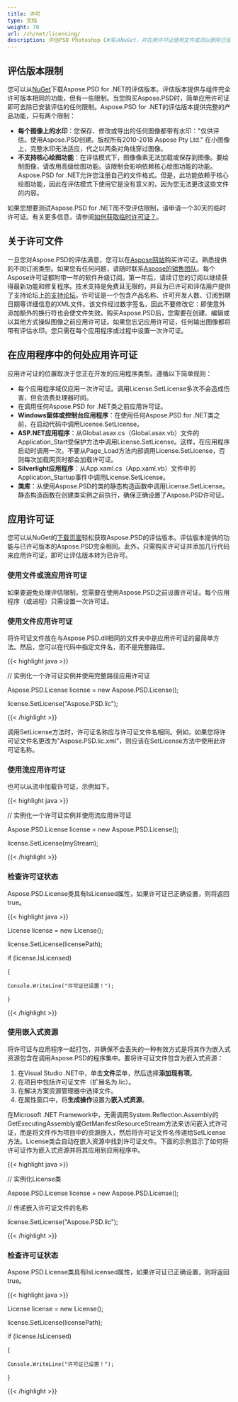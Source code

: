 ```yaml
---
title: 许可
type: 文档
weight: 70
url: /zh/net/licensing/
description: 评估PSD Photoshop C#库从NuGet，并应用许可证使用文件或流以删除已安装评估的任何限制。
---
```


## **评估版本限制**
您可以从[NuGet](https://www.nuget.org/packages/Aspose.psd/)下载Aspose.PSD for .NET的评估版本。评估版本提供与组件完全许可版本相同的功能，但有一些限制。当您购买Aspose.PSD时，简单应用许可证即可去除已安装评估的任何限制。Aspose.PSD for .NET的评估版本提供完整的产品功能，只有两个限制：

- **每个图像上的水印**：您保存、修改或导出的任何图像都带有水印："仅供评估。使用Aspose.PSD创建。版权所有2010-2018 Aspose Pty Ltd." 在小图像上，完整水印无法适应，代之以两条对角线穿过图像。
- **不支持核心绘图功能**：在评估模式下，图像像素无法加载或保存到图像。要绘制图像，请改用高级绘图功能。该限制会影响依赖核心绘图功能的功能。Aspose.PSD for .NET允许您注册自己的文件格式。但是，此功能依赖于核心绘图功能，因此在评估模式下使用它是没有意义的，因为您无法更改这些文件的内容。

如果您想要测试Aspose.PSD for .NET而不受评估限制，请申请一个30天的临时许可证。有关更多信息，请参阅[如何获取临时许可证？](https://purchase.aspose.com/temporary-license)。
## **关于许可文件**
一旦您对Aspose.PSD的评估满意，您可以在[Aspose网站](https://purchase.aspose.com/default.aspx)购买许可证。熟悉提供的不同订阅类型。如果您有任何问题，请随时联系[Aspose的销售团队](https://company.aspose.com/contact)。每个Aspose许可证都附带一年的软件升级订阅。第一年后，请续订您的订阅以继续获得最新功能和修复程序。技术支持是免费且无限的，并且为已许可和评估用户提供了支持论坛上[的支持论坛](https://forum.aspose.com/)。许可证是一个包含产品名称、许可开发人数、订阅到期日期等详细信息的XML文件。该文件经过数字签名，因此不要修改它：即使意外添加额外的换行符也会使文件失效。购买Aspose.PSD后，您需要在创建、编辑或以其他方式操纵图像之前应用许可证。如果您忘记应用许可证，任何输出图像都将带有评估水印。您只需在每个应用程序或过程中设置一次许可证。
## **在应用程序中的何处应用许可证**
应用许可证的位置取决于您正在开发的应用程序类型。遵循以下简单规则：

- 每个应用程序域仅应用一次许可证。调用License.SetLicense多次不会造成伤害，但会浪费处理器时间。
- 在调用任何Aspose.PSD for .NET类之前应用许可证。
- **Windows窗体或控制台应用程序**：在使用任何Aspose.PSD for .NET类之前，在启动代码中调用License.SetLicense。
- **ASP.NET应用程序**：从Global.asax.cs（Global.asax.vb）文件的Application_Start受保护方法中调用License.SetLicense。这样，在应用程序启动时调用一次。不要从Page_Load方法内部调用License.SetLicense，否则每次加载网页时都会加载许可证。
- **Silverlight应用程序**：从App.xaml.cs（App.xaml.vb）文件中的Application_Startup事件中调用License.SetLicense。
- **类库**：从使用Aspose.PSD的类的静态构造函数中调用License.SetLicense。静态构造函数在创建类实例之前执行，确保正确设置了Aspose.PSD许可证。
## **应用许可证**
您可以从NuGet的[下载页面](https://www.nuget.org/packages/Aspose.psd/)轻松获取Aspose.PSD的评估版本。评估版本提供的功能与已许可版本的Aspose.PSD完全相同。此外，只需购买许可证并添加几行代码来应用许可证，即可让评估版本转为已许可。
### **使用文件或流应用许可证**
如果要避免处理评估限制，您需要在使用Aspose.PSD之前设置许可证。每个应用程序（或进程）只需设置一次许可证。 
### **使用文件应用许可证**
将许可证文件放在与Aspose.PSD.dll相同的文件夹中是应用许可证的最简单方法。然后，您可以在代码中指定文件名，而不是完整路径。

{{< highlight java >}}

// 实例化一个许可证实例并使用完整路径应用许可证

Aspose.PSD.License license = new Aspose.PSD.License();

license.SetLicense("Aspose.PSD.lic");

{{< /highlight >}}

调用SetLicense方法时，许可证名称应与许可证文件名相同。例如，如果您将许可证文件名更改为"Aspose.PSD.lic.xml"，则应该在SetLicense方法中使用此许可证名称。
### **使用流应用许可证**
也可以从流中加载许可证，示例如下。

{{< highlight java >}}

// 实例化一个许可证实例并使用流应用许可证

Aspose.PSD.License license = new Aspose.PSD.License();

license.SetLicense(myStream);

{{< /highlight >}}

### **检查许可证状态**
Aspose.PSD.License类具有IsLicensed属性，如果许可证已正确设置，则将返回true。

{{< highlight java >}}

License license = new License();

license.SetLicense(licensePath);

if (license.IsLicensed)

{

    Console.WriteLine("许可证已设置！");

}

{{< /highlight >}}

### **使用嵌入式资源**
将许可证与应用程序一起打包，并确保不会丢失的一种有效方式是将其作为嵌入式资源包含在调用Aspose.PSD的程序集中。要将许可证文件包含为嵌入式资源：

1. 在Visual Studio .NET中，单击**文件**菜单，然后选择**添加现有项**。
1. 在项目中包括许可证文件（扩展名为.lic）。
1. 在解决方案资源管理器中选择文件。
1. 在属性窗口中，将**生成操作**设置为**嵌入式资源**。

在Microsoft .NET Framework中，无需调用System.Reflection.Assembly的GetExecutingAssembly或GetManifestResourceStream方法来访问嵌入式许可证，而是将文件作为项目中的资源嵌入，然后将许可证文件名传递给SetLicense方法。License类会自动在嵌入资源中找到许可证文件。下面的示例显示了如何将许可证作为嵌入式资源并将其应用到应用程序中。

{{< highlight java >}}

// 实例化License类

Aspose.PSD.License license = new Aspose.PSD.License();

// 传递嵌入许可证文件的名称

license.SetLicense("Aspose.PSD.lic");

{{< /highlight >}}

### **检查许可证状态**
Aspose.PSD.License类具有IsLicensed属性，如果许可证已正确设置，则将返回true。

{{< highlight java >}}

License license = new License();

license.SetLicense(licensePath);

if (license.IsLicensed)

{

    Console.WriteLine("许可证已设置！");

}

{{< /highlight >}}
